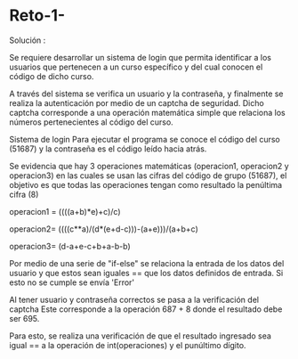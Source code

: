 # Reto-1-
Solución :

Se requiere desarrollar un sistema de login que permita identificar a los usuarios que pertenecen a un curso específico y del cual conocen el código de dicho curso.

A través del sistema se verifica un usuario y la contraseña, y finalmente se realiza la autenticación por medio de un captcha de seguridad.
Dicho captcha corresponde a una operación matemática simple que relaciona los números pertenecientes al código del curso.

Sistema de login
Para ejecutar el programa se conoce el código del curso (51687) y la contraseña es el código leído hacia atrás.

Se evidencia que hay 3 operaciones matemáticas (operacion1, operacion2 y operacion3) en las cuales se usan las cifras del código de grupo (51687), el objetivo es que todas las operaciones tengan como resultado la penúltima cifra (8)

  operacion1 = ((((a+b)*e)+c)/c)

  operacion2= ((((c**a)/(d*(e+d-c)))-(a+e)))/(a+b+c)

  operacion3= (d-a+e-c+b+a-b-b)

Por medio de una serie de "if-else" se relaciona la entrada de los datos del usuario y que estos sean iguales == que los datos definidos de entrada. Si esto no se cumple se envía 'Error'

Al tener usuario y contraseña correctos se pasa a la verificación del captcha
Este corresponde a la operación 687 + 8 donde el resultado debe ser 695.

Para esto, se realiza una verificación de que el resultado ingresado sea igual == a la operación de int(operaciones) y el punúltimo dígito.
